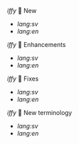 _iffy_ 🎉 New
 * _lang:sv_ 
 * _lang:en_ 

_iffy_ 🍰 Enhancements
 * _lang:sv_ 
 * _lang:en_ 

_iffy_ 🐛 Fixes
 * _lang:sv_ 
 * _lang:en_ 

_iffy_ 📗 New terminology
 * _lang:sv_ 
 * _lang:en_ 
